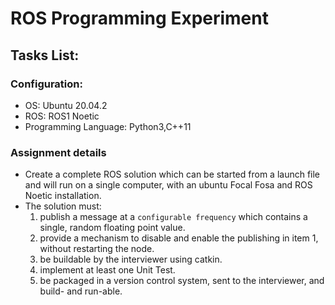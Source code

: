 # ROS Programming Experiment
## Tasks List:
### Configuration:
* OS: Ubuntu 20.04.2
* ROS: ROS1 Noetic
* Programming Language: Python3,C++11
### Assignment details
* Create a complete ROS solution which can be started from a launch file and will run on a single computer, with an ubuntu Focal Fosa and ROS Noetic installation. 
* The solution must: 
   1. publish a message at a `configurable frequency` which contains a single, random floating point value.
   2. provide a mechanism to disable and enable the publishing in item 1, without restarting the node.
   3. be buildable by the interviewer using catkin.
   4. implement at least one Unit Test.
   5. be packaged in a version control system, sent to the interviewer, and build- and run-able.
